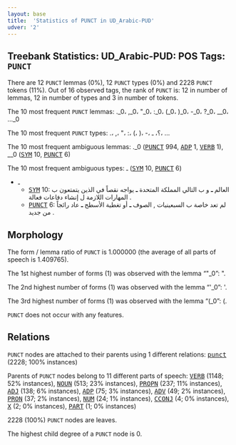 ```yaml
---
layout: base
title:  'Statistics of PUNCT in UD_Arabic-PUD'
udver: '2'
---
```


## Treebank Statistics: UD_Arabic-PUD: POS Tags: `PUNCT`

There are 12 `PUNCT` lemmas (0%), 12 `PUNCT` types (0%) and 2228 `PUNCT` tokens (11%).
Out of 16 observed tags, the rank of `PUNCT` is: 12 in number of lemmas, 12 in number of types and 3 in number of tokens.

The 10 most frequent `PUNCT` lemmas: ._0، ,_0، "_0، :_0، (_0، )_0، -_0، ?_0، __0، ..._0

The 10 most frequent `PUNCT` types:  .، ,، "، :، (، )، -، ؟، ـ، ...

The 10 most frequent ambiguous lemmas: ._0 (<tt><a href="ar_pud-pos-PUNCT.html">PUNCT</a></tt> 994, <tt><a href="ar_pud-pos-ADP.html">ADP</a></tt> 1, <tt><a href="ar_pud-pos-VERB.html">VERB</a></tt> 1), __0 (<tt><a href="ar_pud-pos-SYM.html">SYM</a></tt> 10, <tt><a href="ar_pud-pos-PUNCT.html">PUNCT</a></tt> 6)

The 10 most frequent ambiguous types:  ـ (<tt><a href="ar_pud-pos-SYM.html">SYM</a></tt> 10, <tt><a href="ar_pud-pos-PUNCT.html">PUNCT</a></tt> 6)


* ـ
  * <tt><a href="ar_pud-pos-SYM.html">SYM</a></tt> 10: العالم <b>ـ</b> و ب التالي المملكة المتحدة <b>ـ</b> يواجه نقصاً في الذين يتمتعون ب المهارات اللازمة ل إنشاء دفاعات فعالة .
  * <tt><a href="ar_pud-pos-PUNCT.html">PUNCT</a></tt> 6: لم تعد خاصة ب السبعينيات , الصوف <b>ـ</b> أو تغطية الأسطح <b>ـ</b> عاد رائجاً من جديد .

## Morphology

The form / lemma ratio of `PUNCT` is 1.000000 (the average of all parts of speech is 1.409765).

The 1st highest number of forms (1) was observed with the lemma “"_0”: ".

The 2nd highest number of forms (1) was observed with the lemma “'_0”: '.

The 3rd highest number of forms (1) was observed with the lemma “(_0”: (.

`PUNCT` does not occur with any features.


## Relations

`PUNCT` nodes are attached to their parents using 1 different relations: <tt><a href="ar_pud-dep-punct.html">punct</a></tt> (2228; 100% instances)

Parents of `PUNCT` nodes belong to 11 different parts of speech: <tt><a href="ar_pud-pos-VERB.html">VERB</a></tt> (1148; 52% instances), <tt><a href="ar_pud-pos-NOUN.html">NOUN</a></tt> (513; 23% instances), <tt><a href="ar_pud-pos-PROPN.html">PROPN</a></tt> (237; 11% instances), <tt><a href="ar_pud-pos-ADJ.html">ADJ</a></tt> (138; 6% instances), <tt><a href="ar_pud-pos-ADP.html">ADP</a></tt> (75; 3% instances), <tt><a href="ar_pud-pos-ADV.html">ADV</a></tt> (49; 2% instances), <tt><a href="ar_pud-pos-PRON.html">PRON</a></tt> (37; 2% instances), <tt><a href="ar_pud-pos-NUM.html">NUM</a></tt> (24; 1% instances), <tt><a href="ar_pud-pos-CCONJ.html">CCONJ</a></tt> (4; 0% instances), <tt><a href="ar_pud-pos-X.html">X</a></tt> (2; 0% instances), <tt><a href="ar_pud-pos-PART.html">PART</a></tt> (1; 0% instances)

2228 (100%) `PUNCT` nodes are leaves.

The highest child degree of a `PUNCT` node is 0.

